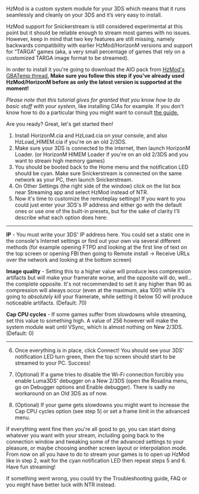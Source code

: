 HzMod is a custom system module for your 3DS which means that it runs seamlessly and cleanly on your 3DS and it’s very easy to install.

HzMod support for Snickerstream is still considered experimental at this point but it should be reliable enough to stream most games with no issues. However, keep in mind that two key features are still missing, namely backwards compatibility with earlier HzMod/HorizonM versions and support for “TARGA” games (aka, a very small percentage of games that rely on a customized TARGA image format to be streamed).

In order to install it you're going to download the AIO pack from [HzMod's GBATemp thread.](https://gbatemp.net/threads/hzmod-old3ds-screen-streaming.469817/) **Make sure you follow this step if you've already used HzMod/HorizonM before as only the latest version is supported at the moment!**

_Please note that this tutorial gives for granted that you know how to do basic stuff with your system_, like installing CIAs for example. If you don't know how to do a particular thing you might want to consult [the guide.](https://3ds.hacks.guide/)

Are you ready? Great, let's get started then!

1. Install HorizonM.cia and HzLoad.cia on your console, and also HzLoad_HIMEM.cia if you're on an old 2/3DS.
2. Make sure your 3DS is connected to the internet, then launch HorizonM Loader. (or HorizonM HIMEM Loader if you're on an old 2/3DS and you want to stream high memory games)
3. You should be booted back to the Home menu and the notification LED should be cyan. Make sure Snickerstream is connected on the same network as your PC, then launch Snickerstream.
4. On Other Settings (the right side of the window) click on the list box near Streaming app and select HzMod instead of NTR.
5. Now it's time to customize the remoteplay settings! If you want to you could just enter your 3DS's IP address and either go with the default ones or use one of the built-in presets, but for the sake of clarity I'll describe what each option does here:

***

**IP** - You must write your 3DS' IP address here. You could set a static one in the console's Internet settings or find out your own via several different methods (for example opening FTPD and looking at the first line of text on the top screen or opening FBI then going to Remote install -> Receive URLs over the network and looking at the bottom screen)

**Image quality** - Setting this to a higher value will produce less compression artifacts but will make your framerate worse, and the opposite will do, well... the complete opposite. It's not recommended to set it any higher than 90 as compression will always occur (even at the maximum, aka 100!) while it's going to _absolutely kill_ your framerate, while setting it below 50 will produce noticeable artifacts. (Default: 70)

**Cap CPU cycles** - If some games suffer from slowdowns while streaming, set this value to something high. A value of 256 however will make the system module wait until VSync, which is almost nothing on New 2/3DS. (Default: 0)

***

6. Once everything is in place, click Connect! You should see your 3DS' notification LED turn green, then the top screen should start to be streamed to your PC. Success!

7. (Optional) If a game tries to disable the Wi-Fi connection forcibly you enable Luma3DS’ debugger on a New 2/3DS (open the Rosalina menu, go on Debugger options and Enable debugger). There is sadly no workaround on an Old 3DS as of now.

8. (Optional) If your game gets slowdowns you might want to increase the Cap CPU cycles option (see step 5) or set a frame limit in the advanced menu.

If everything went fine then you're all good to go, you can start doing whatever you want with your stream, including going back to the connection window and tweaking some of the advanced settings to your pleasure, or maybe choosing another screen layout or interpolation mode. From now on all you have to do to stream your games is to open up HzMod like in step 2, wait for the cyan notification LED then repeat steps 5 and 6. Have fun streaming!

If something went wrong, you could try the Troubleshooting guide, FAQ or you might have better luck with NTR instead.